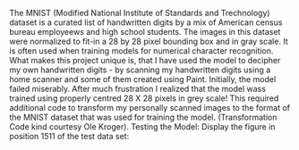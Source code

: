 The MNIST (Modified National Institute of Standards and Trechnology) dataset is a curated list of handwritten digits by a mix of American census bureau employeews and high school students. 
The images in this dataset were normalized to fit-in a 28 by 28 pixel bounding box and in gray scale. It is often used when training models for numerical character recognition.
What makes this project unique is, that I have used the model to decipher my own handwritten digits - by scanning my handwritten digits using a home scanner and some of them created using Paint. Initially, the model failed miserably. After much frustration I realized that the model wass trained using properly centred 28 X 28 pixels in grey scale! This required additional code to transform my personally scanned images to the format of the MNIST dataset that was used for training the model. (Transformation Code kind courtesy Ole Kroger).
Testing the Model:
Display the figure in position 1511 of the test data set:

